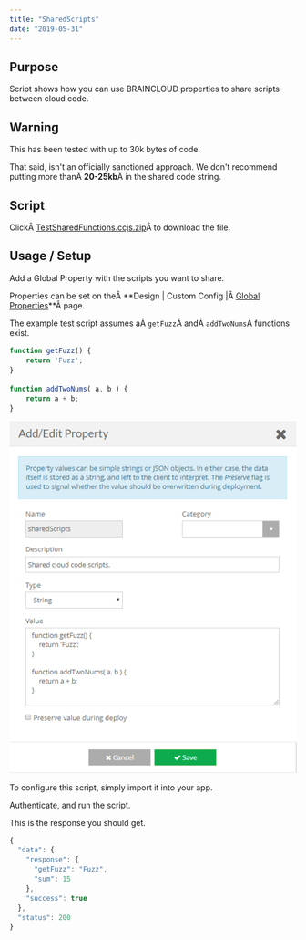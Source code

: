 ```yaml
---
title: "SharedScripts"
date: "2019-05-31"
---
```


## Purpose

Script shows how you can use BRAINCLOUD properties to share scripts between cloud code.

## Warning

This has been tested with up to 30k bytes of code.

That said, isn't an officially sanctioned approach. We don't recommend putting more thanÂ **20-25kb**Â in the shared code string.

## Script

ClickÂ [TestSharedFunctions.ccjs.zip](script/TestSharedFunctions.ccjs.zip)Â to download the file.

## Usage / Setup

Add a Global Property with the scripts you want to share.

Properties can be set on theÂ **Design | Custom Config |Â [Global Properties](https://portal.braincloudservers.com/admin/dashboard#/development/global-properties)**Â page.

The example test script assumes aÂ `getFuzz`Â andÂ `addTwoNums`Â functions exist.
```js
function getFuzz() {
    return 'Fuzz';
}

function addTwoNums( a, b ) {
    return a + b;
}
```
![](images/image-1.png)

To configure this script, simply import it into your app.

Authenticate, and run the script.

This is the response you should get.
```js
{
  "data": {
    "response": {
      "getFuzz": "Fuzz",
      "sum": 15
    },
    "success": true
  },
  "status": 200
}
```